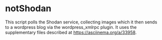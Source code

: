 # notShodan

This script polls the Shodan service, collecting images which it then sends to a wordpress blog via the wordpress_xmlrpc 
plugin. It uses the supplementary files described at https://asciinema.org/a/33958.
